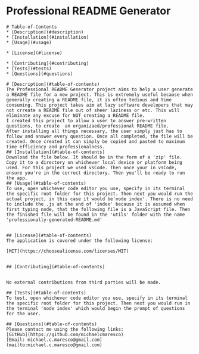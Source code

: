 # Professional README Generator
    
      
    # Table-of-Contents
    * [Description](#description)
    * [Installation](#installation)
    * [Usage](#usage)
    
    * [License](#license)
      
    * [Contributing](#contributing)
    * [Tests](#tests)
    * [Questions](#questions)
    
    # [Description](#table-of-contents)
    The Professional README Generator project aims to help a user generate a README file for a new project. This is extremely useful because when generally creating a README file, it is often tedious and time consuming. This project takes aim at lazy software developers that may not crreate a README file out of sheer laziness or etc. This will eliminate any excuse for NOT creating a README file. 
    I created this project to allow a user to answer pre-written questions, to create  an organizaed/professional README file. 
    After installing all things necessary, the user simply just has to follow and answer every question. Once all completed, the file will be created. Once created it can simply be copied and pasted to maximum time efficiency and professionalness. 
    ## [Installation](#table-of-contents)
    Download the file below. It should be in the form of a 'zip' file. Copy it to a directory on whichever local device or platform being used. For this project we used vsCode. Then once your in vsCode, ensure you're in the correct directory. Then you'll be ready to run the app. 
    ## [Usage](#table-of-contents)
    To use, open whichever code editor you use, specify in its terminal the specific root folder for this project. Then next you would run the actual project, in this case it would be'node index'. There is no need to include the .js at the end of 'index' because it is assumed when first typing node, that the following file is a JavaScript file. Then the finished file will be found in the 'utils' folder with the name 'professionally-generated-README.md'
    
    
    ## [License](#table-of-contents)
    The application is covered under the following license:
    
    [MIT](https://choosealicense.com/licenses/MIT)
      
      
    ## [Contributing](#table-of-contents)
    
    
    No external contributions from third parties will be made. 
      
    ## [Tests](#table-of-contents)
    To test, open whichever code editor you use, specify in its terminal the specific root folder for this project. Then next you would run in the terminal 'node index' which would begin the prompt of questions for the user. 
    
    ## [Questions](#table-of-contents)
    Please contact me using the following links:
    [GitHub](https://github.com/michaelcmaresco)
    [Email: michael.c.maresco@gmail.com](mailto:michael.c.maresco@gmail.com)
  
